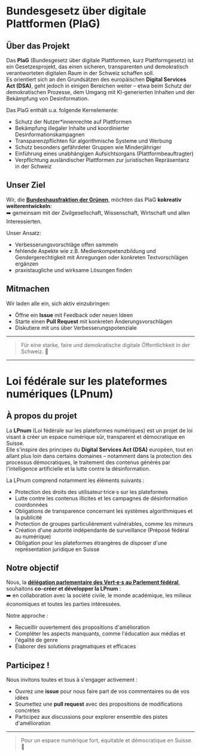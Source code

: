 # Bundesgesetz über digitale Plattformen (PlaG)

## Über das Projekt

Das **PlaG** (Bundesgesetz über digitale Plattformen, kurz Plattformgesetz) ist ein Gesetzesprojekt, das einen sicheren, transparenten und demokratisch verantworteten digitalen Raum in der Schweiz schaffen soll.  
Es orientiert sich an den Grundsätzen des europäischen **Digital Services Act (DSA)**, geht jedoch in einigen Bereichen weiter – etwa beim Schutz der demokratischen Prozesse, dem Umgang mit KI-generierten Inhalten und der Bekämpfung von Desinformation.

Das PlaG enthält u.a. folgende Kernelemente:
- Schutz der Nutzer*innenrechte auf Plattformen
- Bekämpfung illegaler Inhalte und koordinierter Desinformationskampagnen
- Transparenzpflichten für algorithmische Systeme und Werbung
- Schutz besonders gefährdeter Gruppen wie Minderjähriger
- Einführung eines unabhängigen Aufsichtsorgans (Plattformbeauftragter)
- Verpflichtung ausländischer Plattformen zur juristischen Repräsentanz in der Schweiz

## Unser Ziel

Wir, die **[Bundeshausfraktion der Grünen](https://gruene.ch/gruene-im-bundeshaus)**, möchten das PlaG **kokreativ weiterentwickeln**:  
➡️ gemeinsam mit der Zivilgesellschaft, Wissenschaft, Wirtschaft und allen Interessierten.  

Unser Ansatz:
- Verbesserungsvorschläge offen sammeln
- fehlende Aspekte wie z.B. Medienkompetenzbildung und Gendergerechtigkeit mit Anregungen oder konkreten Textvorschlägen ergänzen
- praxistaugliche und wirksame Lösungen finden

## Mitmachen

Wir laden alle ein, sich aktiv einzubringen:  
- Öffne ein **Issue** mit Feedback oder neuen Ideen  
- Starte einen **Pull Request** mit konkreten Änderungsvorschlägen  
- Diskutiere mit uns über Verbesserungspotenziale

---

> Für eine starke, faire und demokratische digitale Öffentlichkeit in der Schweiz. 🌿

***
# Loi fédérale sur les plateformes numériques (LPnum)

## À propos du projet

La **LPnum** (Loi fédérale sur les plateformes numériques) est un projet de loi visant à créer un espace numérique sûr, transparent et démocratique en Suisse.  
Elle s'inspire des principes du **Digital Services Act (DSA)** européen, tout en allant plus loin dans certains domaines – notamment dans la protection des processus démocratiques, le traitement des contenus générés par l'intelligence artificielle et la lutte contre la désinformation.

La LPnum comprend notamment les éléments suivants :
- Protection des droits des utilisateur·trice·s sur les plateformes
- Lutte contre les contenus illicites et les campagnes de désinformation coordonnées
- Obligations de transparence concernant les systèmes algorithmiques et la publicité
- Protection de groupes particulièrement vulnérables, comme les mineurs
- Création d'une autorité indépendante de surveillance (Préposé fédéral au numérique)
- Obligation pour les plateformes étrangères de disposer d'une représentation juridique en Suisse

## Notre objectif

Nous, la **[délégation parlementaire des Vert·e·s au Parlement fédéral](https://verts.ch/les-verts-au-palais-federal)**, souhaitons **co-créer et développer la LPnum** :  
➡️ en collaboration avec la société civile, le monde académique, les milieux économiques et toutes les parties intéressées.

Notre approche :
- Recueillir ouvertement des propositions d'amélioration
- Compléter les aspects manquants, comme l'éducation aux médias et l'égalité de genre
- Élaborer des solutions pragmatiques et efficaces

## Participez !

Nous invitons toutes et tous à s'engager activement :
- Ouvrez une **issue** pour nous faire part de vos commentaires ou de vos idées
- Soumettez une **pull request** avec des propositions de modifications concrètes
- Participez aux discussions pour explorer ensemble des pistes d'amélioration

---

> Pour un espace numérique fort, équitable et démocratique en Suisse. 🌿
